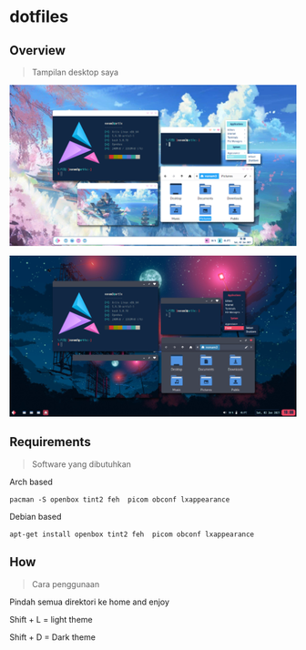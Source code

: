 # dotfiles

## Overview
> Tampilan desktop saya

![light](overview/light.png)

![dark](overview/dark.png)


## Requirements
>Software yang dibutuhkan

Arch based
```
pacman -S openbox tint2 feh  picom obconf lxappearance 
```

Debian based
```
apt-get install openbox tint2 feh  picom obconf lxappearance 
```

## How
> Cara penggunaan

Pindah semua direktori ke home and enjoy

Shift + L = light theme

Shift + D = Dark theme
